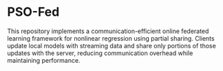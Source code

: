 # PSO-Fed
This repository implements a communication-efficient online federated learning framework for nonlinear regression using partial sharing. Clients update local models with streaming data and share only portions of those updates with the server, reducing communication overhead while maintaining performance.
